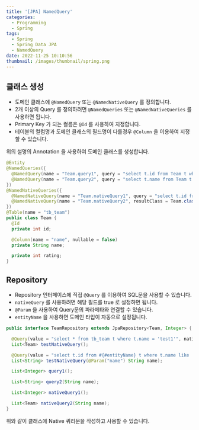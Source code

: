 ```yaml
---
title: '[JPA] NamedQuery'
categories:
  - Programming
  - Spring
tags:
  - Spring
  - Spring Data JPA
  - NamedQuery
date: 2022-11-25 10:10:56
thumbnail: /images/thumbnail/spring.png
---
```


## 클래스 생성

- 도메인 클래스에 `@NamedQuery` 또는 `@NamedNativeQuery` 를 정의합니다.
- 2개 이상의 Query 를 정의하려면 `@NamedQueries` 또는 `@NamedNativeQueries` 를 사용하면 됩니다.
- Primary Key 가 되는 컬름은 `@Id` 를 사용하여 지정합니다.
- 테이블의 컬럼명과 도메인 클래스의 필드명이 다를경우 `@Column` 을 이용하여 지정할 수 있습니다.

위의 설명의 Annotation 을 사용하여 도메인 클래스를 생성합니다.

```java
@Entity
@NamedQueries({
  @NamedQuery(name = "Team.query1", query = "select t.id from Team t where t.name = 'test1'"),
  @NamedQuery(name = "Team.query2", query = "select t.name from Team t where t.name = ?1"),
})
@NamedNativeQueries({
  @NamedNativeQuery(name = "Team.nativeQuery1", query = "select t.id from tb_team t where t.name = 'test1'"),
  @NamedNativeQuery(name = "Team.nativeQuery2", resultClass = Team.class, query = "select * from tb_team t where t.name = '?1")
})
@Table(name = "tb_team")
public class Team {
  @Id
  private int id;

  @Column(name = "name", nullable = false)
  private String name;

  private int rating;
}
```

## Repository

- Repository 인터페이스에 직접 `@Query` 를 이용하여 SQL문을 사용할 수 있습니다.
- `nativeQuery` 를 사용하려면 해당 필드를 true 로 설정하면 됩니다.
- `@Param` 을 사용하여 Query문의 파라메타와 연결할 수 있습니다.
- `entityName` 을 사용하면 도메인 타입이 자동으로 설정됩니다.

```java
public interface TeamRepository extends JpaRepository<Team, Integer> {

  @Query(value = "select * from tb_team t where t.name = 'test1'", nativeQuery = true)
  List<Team> testNativeQuery();

  @Query(value = "select t.id from #{#entityName} t where t.name like :name%", nativeQuery = true)
  List<String> testNativeQuery(@Param("name") String name);

  List<Integer> query1();

  List<String> query2(String name);

  List<Integer> nativeQuery1();

  List<Team> nativeQuery2(String name);
}
```

위와 같이 클래스에 Native 쿼리문을 작성하고 사용할 수 있습니다.

